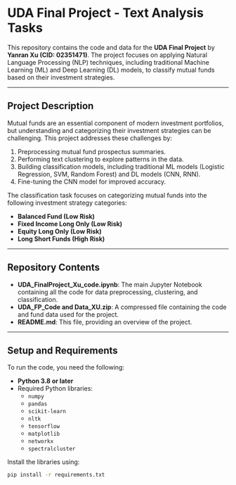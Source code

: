# UDA Final Project - Text Analysis Tasks

This repository contains the code and data for the **UDA Final Project** by **Yanran Xu (CID: 02351471)**. The project focuses on applying Natural Language Processing (NLP) techniques, including traditional Machine Learning (ML) and Deep Learning (DL) models, to classify mutual funds based on their investment strategies.

---

## Project Description
Mutual funds are an essential component of modern investment portfolios, but understanding and categorizing their investment strategies can be challenging. This project addresses these challenges by:
1. Preprocessing mutual fund prospectus summaries.
2. Performing text clustering to explore patterns in the data.
3. Building classification models, including traditional ML models (Logistic Regression, SVM, Random Forest) and DL models (CNN, RNN).
4. Fine-tuning the CNN model for improved accuracy.

The classification task focuses on categorizing mutual funds into the following investment strategy categories:
- **Balanced Fund (Low Risk)**  
- **Fixed Income Long Only (Low Risk)**  
- **Equity Long Only (Low Risk)**  
- **Long Short Funds (High Risk)**  

---

## Repository Contents
- **UDA_FinalProject_Xu_code.ipynb**: The main Jupyter Notebook containing all the code for data preprocessing, clustering, and classification.  
- **UDA_FP_Code and Data_XU.zip**: A compressed file containing the code and fund data used for the project.  
- **README.md**: This file, providing an overview of the project.  

---

## Setup and Requirements
To run the code, you need the following:
- **Python 3.8 or later**
- Required Python libraries:  
  - `numpy`  
  - `pandas`  
  - `scikit-learn`  
  - `nltk`  
  - `tensorflow`  
  - `matplotlib`
  - `networkx`
  - `spectralcluster`

Install the libraries using:
```bash
pip install -r requirements.txt

